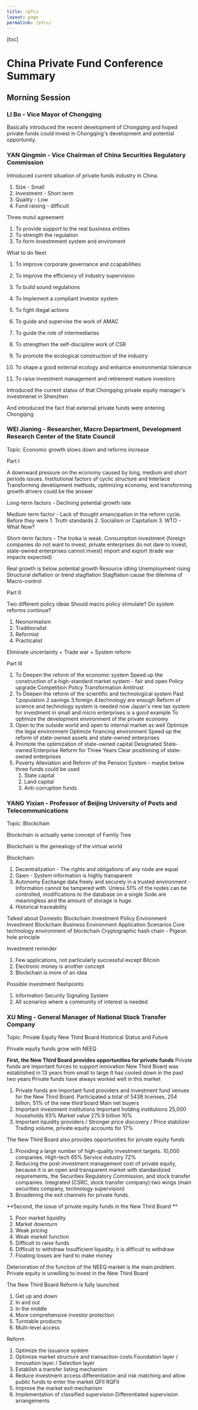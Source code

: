 ```yaml
---
title: /pfcs
layout: page
permalink: /pfcs/
---
```


[toc]

# China Private Fund Conference Summary

## Morning Session

### LI Bo - Vice Mayor of Chongqing

Basically introduced the recent development of Chongqing and hoped private funds could invest in Chongqing's development and potential opportunity.

### YAN Qingmin - Vice Chairman of China Securities Regulatory Commission

Introduced current situation of private funds industry in China.

1. Size - Small
2. Investment - Short term
3. Quality - Low
4. Fund raising - difficult

Three mutul agreement

1. To provide support to the real business entities
2. To strength the regulation
3. To form investmment system and enviroment

What to do Next

1. To improve corporate governance and ccapabilities

2. To improve the efficiency of industry supervision

3. To build sound regulations

4. To Implement a compliant investor system

5. To fight illegal actions

6. To guide and supervise the work of AMAC
7. To guide the role of intermediaries
8. To strengthen the self-discipline work of CSR
9. To promote the ecological construction of the industry
10. To shape a good external ecology and enhance environmental tolerance
11. To raise investment management and retirement mature investors

Introduced the current status of that Chongqing private equity manager's investmenet in Shenzhen

And introduced the fact that external private funds were entering Chongqing

### WEI Jianing - Researcher, Macro Department, Development Research Center of the State Council

Topic: Economic growth slows down and reforms increase

Part I

A downward pressure on the economy caused by long, medium and short periods issues.
Institutional factors of cyclic structure and Interlace
Transforming development methods, optimizing economy, and transforming growth drivers could be the answer

Long-term factors - Declining potential growth rate

Medium term factor - Lack of thought emancipation in the reform cycle. Before they were 1. Truth standards 2. Socialism or Capitalism 3. WTO - What Now?

Short-term factors - The troika is weak. Consumption investment (foreign companies do not want to invest, private enterprises do not dare to invest, state-owned enterprises cannot invest) import and export (trade war impacts expected)

Real growth is below potential growth
Resource idling
Unemployment rising
Structural deflation or trend stagflation
Stagflation cause the dilemma of Macro-control

Part II

Two different policy ideas
Should macro policy stimulate?
Do system reforms continue?

1. Neonormalism
2. Traditionalist
3. Reformist
4. Practicalist

Eliminate uncertainty + Trade war + System reform

Part III

1. To Deepen the reform of the economic system
   Speed up the construction of a high-standard market system - fair and open
   Policy upgrade
   Competition Policy Transformation
   Antitrust
2. To Deepen the reform of the scientific and technological system
   Past 1.population 2.savings 3.foreign 4.technology are enough
   Reform of science and technology system is needed now
   Japan's new tax system for investment in small and micro enterprises is a good example
   To optimize the development environment of the private economy
3. Open to the outside world and open to internal market as well
   Optimize the legal environment
   Optimize financing environment
   Speed up the reform of state-owned assets and state-owned enterprises
4. Promote the optimization of state-owned capital
   Designated State-owned Enterprise Reform for Three Years
   Clear positioning of state-owned enterprises
5. Poverty Alleviation and Reform of the Pension System - maybe below three funds could be used
   1. State capital
   2. Land capital
   3. Anti-corruption funds



### YANG Yixian - Professor of Beijing University of Posts and Telecommunications

Topic: Blockchain

Blockchain is actually same concept of Family Tree

Blockchain is the genealogy of the virtual world

Blockchain:

1. Decentralization - The rights and obligations of any node are equal
2. Open - System information is highly transparent
3. Autonomy Exchange data freely and securely in a trusted environment - Information cannot be tampered with. Unless 51% of the nodes can be controlled, modifications to the database on a single Sode are meaningless and the amount of storage is huge.
4. Historical traceability

Talked about Domestic Blockchain Investment Policy Environment
Investment Blockchain Business Environment Application Scenarios
Core technology environment of blockchain Cryptographic hash chain -  Pigeon hole principle

Investment reminder

1. Few applications, not particularly successful except Bitcoin
2. Electronic money is another concept
3. Blockchain is more of an idea

Possible investment flashpoints

1. Information Security Signaling System
2. All scenarios where a community of interest is needed

### XU Ming - General Manager of National Stock Transfer Company

Topic: Private Equity New Third Board Historical Status and Future

Private equity funds grow with NEEQ

**First, the New Third Board provides opportunities for private funds**
Private funds are important forces to support innovation
New Third Board was established in 13 years from small to large
It has cooled down in the past two years
Private funds have always worked well in this market

1. Private funds are important fund providers and investment fund venues for the New Third Board. Participated a total of 5438 licenses, 254 billion, 51% of the new third board Main net buyers
2. Important investment institutions Important holding institutions 25,000 households 93% Market value 275.9 billion 10%
3. Important liquidity providers / Stronger price discovery / Price stabilizer
Trading volume, private equity accounts for 17%

The New Third Board also provides opportunities for private equity funds
1. Providing a large number of high-quality investment targets. 10,000 companies. High-tech 65% Service industry 72%
2. Reducing the post-investment management cost of private equity, because it is an open and transparent market with standardized requirements, the Securities Regulatory Commission, and stock transfer companies. Integrated (CSRC, stock transfer company) two wings (main securities company, technology supervision)
3. Broadening the exit channels for private funds.

**Second, the issue of private equity funds in the New Third Board **

1. Poor market liquidity
2. Market downturn
3. Weak pricing
4. Weak market function
5. Difficult to raise funds
6. Difficult to withdraw Insufficient liquidity, it is difficult to withdraw
7. Floating losses are hard to make money

Deterioration of the function of the NEEQ market is the main problem. Private equity is unwilling to invest in the New Third Board

The New Third Board Reform is fully launched

1. Get up and down
2. In and out
3. In the middle
4. More comprehensive investor protection
5. Turntable products
6. Multi-level access

Reform

1. Optimize the issuance system
2. Optimize market structure and transaction costs
   Foundation layer / Innovation layer / Selection layer
3. Establish a transfer listing mechanism
4. Reduce investment access differentiation and risk matching and allow public funds to enter the market QFII RQFII
5. Improve the market exit mechanism
6. Implementation of classified supervision Differentiated supervision arrangements

